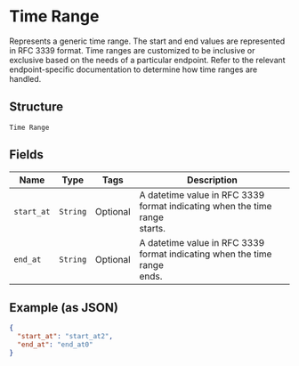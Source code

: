 
# Time Range

Represents a generic time range. The start and end values are
represented in RFC 3339 format. Time ranges are customized to be
inclusive or exclusive based on the needs of a particular endpoint.
Refer to the relevant endpoint-specific documentation to determine
how time ranges are handled.

## Structure

`Time Range`

## Fields

| Name | Type | Tags | Description |
|  --- | --- | --- | --- |
| `start_at` | `String` | Optional | A datetime value in RFC 3339 format indicating when the time range<br>starts. |
| `end_at` | `String` | Optional | A datetime value in RFC 3339 format indicating when the time range<br>ends. |

## Example (as JSON)

```json
{
  "start_at": "start_at2",
  "end_at": "end_at0"
}
```

